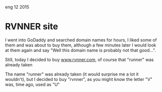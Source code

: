 <permalink>eng</permalink>
<month>12</month>
<year>2015</year>

# RVNNER site

I went into GoDaddy and searched domain names for hours, I liked some of them and was about to buy them, although a few minutes later I would look at them again and say "Well this domain name is probably not that good...".

Still, today I decided to buy www.rvnner.com, of course that "runner" was already taken 

The name "runner" was already taken (it would surprise me a lot it wouldn't), but I decided to buy "rvnner", as you might know the letter "V" was, time ago, used as "U"
